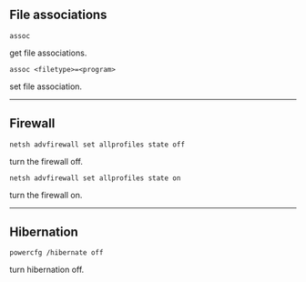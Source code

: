## File associations

```
assoc
```

get file associations.

```
assoc <filetype>=<program>
```

set file association.

___

## Firewall

```
netsh advfirewall set allprofiles state off
```

turn the firewall off.

```
netsh advfirewall set allprofiles state on
```

turn the firewall on.

___

## Hibernation

```
powercfg /hibernate off
```

turn hibernation off.